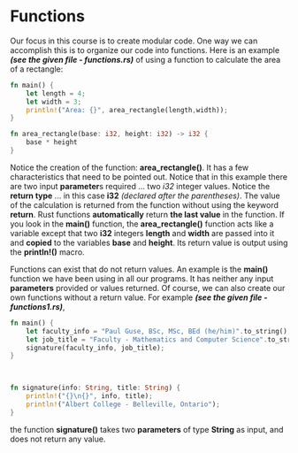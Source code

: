 # Functions

Our focus in this course is to create modular code.  One way we can accomplish this is to organize our code into functions.  Here is an example ***(see the given file - functions.rs)*** of using a function to calculate the area of a rectangle:

```rust
fn main() {
    let length = 4;
    let width = 3;
    println!("Area: {}", area_rectangle(length,width));
}

fn area_rectangle(base: i32, height: i32) -> i32 {
    base * height
}
```
Notice the creation of the function:  **area_rectangle()**.  It has a few characteristics that need to be pointed out.  Notice that in this example there are two input **parameter**s required ... two  _i32_ integer values.  Notice the **return type** ... in this case **i32** _(declared after the parentheses)_.  The value of the calculation is returned from the function without using the keyword **return**.  Rust functions **automatically** return **the last value** in the function. If you look in the **main()** function, the **area_rectangle()** function acts like a variable except that two **i32** integers **length** and **width** are passed into it and **copied** to the variables **base** and **height**.  Its return value is output using the **println!()** macro.

Functions can exist that do not return values.  An example is the **main()** function we have been using in all our programs.  It has neither any input **parameters** provided or values returned.  Of course, we can also create our own functions without a return value.  For example ***(see the given file - functions1.rs)***,

```rust
fn main() {
	let faculty_info = "Paul Guse, BSc, MSc, BEd (he/him)".to_string();
	let job_title = "Faculty - Mathematics and Computer Science".to_string();
	signature(faculty_info, job_title);
}

  

fn signature(info: String, title: String) {
	println!("{}\n{}", info, title);
	println!("Albert College - Belleville, Ontario");
}
```
the function **signature()** takes two **parameters** of type **String** as input, and does not return any value.


